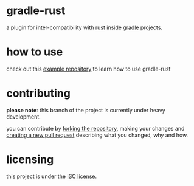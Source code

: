 # gradle-rust
a plugin for inter-compatibility with [rust][rust] 
inside [gradle][gradle] projects.

# how to use
check out this [example repository][example] to learn how to use gradle-rust

# contributing
**please note**: this branch of the project is currently under heavy development.

you can contribute by [forking the repository][fork], making your changes and [creating a new pull request][new-pr]
describing what you changed, why and how.

# licensing
this project is under the [ISC license][blob-license].

[rust]: https://rust-lang.org "rust-lang website"

[gradle]: https://rust-lang.org "gradle website"

[example]: https://github.com/stardust-enterprises/gradle-rust-example

[fork]: https://github.com/stardust-enterprises/gradle-rust/fork "fork this repository"

[new-pr]: https://github.com/stardust-enterprises/gradle-rust/pulls/new "create a new pull request"

[blob-license]: https://github.com/stardust-enterprises/gradle-rust/blob/trunk/LICENSE "LICENSE source file"